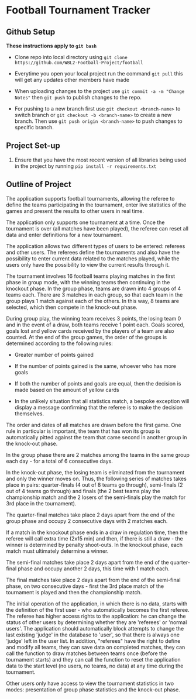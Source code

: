 # Football Tournament Tracker

## Github Setup
**These instructions apply to `git bash`**

* Clone repo into local directory using `git clone https://github.com/WBL2-Football-Project/football`

* Everytime you open your local project run the command `git pull` this will get any updates other members have made

* When uploading changes to the project use `git commit -a -m "Change Notes"` then `git push` to publish changes to the repo.

* For pushing to a new branch first use `git checkout <branch-name>` to switch branch or `git checkout -b <branch-name>` to create a new branch. Then use `git push origin <branch-name>` to push changes to specific branch.

## Project Set-up

1. Ensure that you have the most recent version of all libraries being used in the project by running `pip install -r requirements.txt`

## Outline of Project

The application supports football tournaments, allowing the referee to define the teams participating in the tournament, enter live statistics of the games and present the results to other users in real time. 

The application only supports one tournament at a time. Once the tournament is over (all matches have been played), the referee can reset all data and enter definitions for a new tournament. 

The application allows two different types of users to be entered: referees and other users. The referees define the tournaments and also have the possibility to enter current data related to the matches played, while the users only have the possibility to view the current results through it. 

The tournament involves 16 football teams playing matches in the first phase in group mode, with the winning teams then continuing in the knockout phase. In the group phase, teams are drawn into 4 groups of 4 teams each. There are 3 matches in each group, so that each team in the group plays 1 match against each of the others. In this way, 8 teams are selected, which then compete in the knock-out phase. 

During group play, the winning team receives 3 points, the losing team 0 and in the event of a draw, both teams receive 1 point each. Goals scored, goals lost and yellow cards received by the players of a team are also counted. At the end of the group games, the order of the groups is determined according to the following rules: 

- Greater number of points gained 

- If the number of points gained is the same, whoever who has more goals 

- If both the number of points and goals are equal, then the decision is made based on the amount of yellow cards 

- In the unlikely situation that all statistics match, a bespoke exception will display a message confirming that the referee is to make the decision themselves. 

The order and dates of all matches are drawn before the first game. One rule in particular is important, the team that has won its group is automatically pitted against the team that came second in another group in the knock-out phase. 

In the group phase there are 2 matches among the teams in the same group each day - for a total of 6 consecutive days. 

In the knock-out phase, the losing team is eliminated from the tournament and only the winner moves on. Thus, the following series of matches takes place in pairs: quarter-finals (4 out of 8 teams go through), semi-finals (2 out of 4 teams go through) and finals (the 2 best teams play the championship match and the 2 losers of the semi-finals play the match for 3rd place in the tournament). 

The quarter-final matches take place 2 days apart from the end of the group phase and occupy 2 consecutive days with 2 matches each. 

If a match in the knockout phase ends in a draw in regulation time, then the referee will call extra time (2x15 min) and then, if there is still a draw - the winner is determined by penalty shoot-outs. In the knockout phase, each match must ultimately determine a winner. 

The semi-final matches take place 2 days apart from the end of the quarter-final phase and occupy another 2 days, this time with 1 match each. 

The final matches take place 2 days apart from the end of the semi-final phase, on two consecutive days - first the 3rd place match of the tournament is played and then the championship match. 

The initial operation of the application, in which there is no data, starts with the definition of the first user - who automatically becomes the first referee. The referee has higher access rights to the application: he can change the status of other users by determining whether they are 'referees' or 'normal users'. The application should automatically block attempts to change the last existing 'judge' in the database to 'user', so that there is always one 'judge' left in the user list. In addition, "referees" have the right to define and modify all teams, they can save data on completed matches, they can call the function to draw matches between teams once (before the tournament starts) and they can call the function to reset the application data to the start level (no users, no teams, no data) at any time during the tournament.  

Other users only have access to view the tournament statistics in two modes: presentation of group phase statistics and the knock-out phase. 